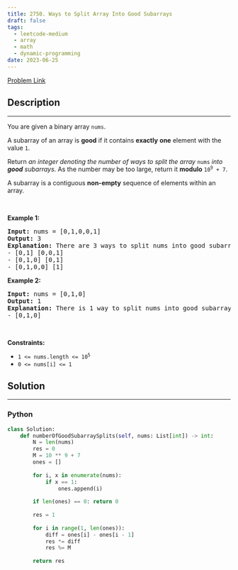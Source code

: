 ```yaml
---
title: 2750. Ways to Split Array Into Good Subarrays
draft: false
tags: 
  - leetcode-medium
  - array
  - math
  - dynamic-programming
date: 2023-06-25
---
```


[Problem Link](https://leetcode.com/problems/ways-to-split-array-into-good-subarrays/)

## Description

---
<p>You are given a binary array <code>nums</code>.</p>

<p>A subarray of an array is <strong>good</strong> if it contains <strong>exactly</strong> <strong>one</strong> element with the value <code>1</code>.</p>

<p>Return <em>an integer denoting the number of ways to split the array </em><code>nums</code><em> into <strong>good</strong> subarrays</em>. As the number may be too large, return it <strong>modulo</strong> <code>10<sup>9</sup> + 7</code>.</p>

<p>A subarray is a contiguous <strong>non-empty</strong> sequence of elements within an array.</p>

<p>&nbsp;</p>
<p><strong class="example">Example 1:</strong></p>

<pre>
<strong>Input:</strong> nums = [0,1,0,0,1]
<strong>Output:</strong> 3
<strong>Explanation:</strong> There are 3 ways to split nums into good subarrays:
- [0,1] [0,0,1]
- [0,1,0] [0,1]
- [0,1,0,0] [1]
</pre>

<p><strong class="example">Example 2:</strong></p>

<pre>
<strong>Input:</strong> nums = [0,1,0]
<strong>Output:</strong> 1
<strong>Explanation:</strong> There is 1 way to split nums into good subarrays:
- [0,1,0]
</pre>

<p>&nbsp;</p>
<p><strong>Constraints:</strong></p>

<ul>
	<li><code>1 &lt;= nums.length &lt;= 10<sup>5</sup></code></li>
	<li><code>0 &lt;= nums[i] &lt;= 1</code></li>
</ul>


## Solution

---
### Python
``` py title='ways-to-split-array-into-good-subarrays'
class Solution:
    def numberOfGoodSubarraySplits(self, nums: List[int]) -> int:
        N = len(nums)
        res = 0
        M = 10 ** 9 + 7
        ones = []
        
        for i, x in enumerate(nums):
            if x == 1:
                ones.append(i)
        
        if len(ones) == 0: return 0
        
        res = 1
        
        for i in range(1, len(ones)):
            diff = ones[i] - ones[i - 1]
            res *= diff
            res %= M
        
        return res
```

